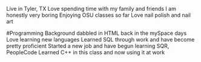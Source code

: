 Live in Tyler, TX
Love spending time with my family and friends
I am honestly very boring
Enjoying OSU classes so far
Love nail polish and nail art

#Programming Background
dabbled in HTML back in the mySpace days
Love learning new languages
Learned SQL through work and have become pretty proficient
Started a new job and have begun learning SQR, PeopleCode
Learned C++ in this class and now using it at work